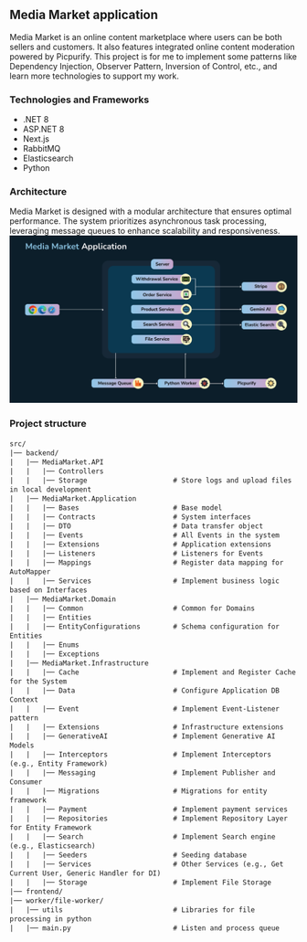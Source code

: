 ## Media Market application
Media Market is an online content marketplace where users can be both sellers and customers. It also features integrated online content moderation powered by Picpurify.
This project is for me to implement some patterns like Dependency Injection, Observer Pattern, Inversion of Control, etc., and learn more technologies to support my work.
### Technologies and Frameworks
- .NET 8
- ASP.NET 8
- Next.js
- RabbitMQ
- Elasticsearch
- Python

### Architecture
Media Market is designed with a modular architecture that ensures optimal performance. The system prioritizes asynchronous task processing, leveraging message queues to enhance scalability and responsiveness.
![Media Market Reference Application architecture diagram](images/architecture.png)

### Project structure
```
src/
|── backend/
|   |── MediaMarket.API
|   |   |── Controllers
|   |   |── Storage                     # Store logs and upload files in local development
|   |── MediaMarket.Application
|   |   |── Bases                       # Base model
|   |   |── Contracts                   # System interfaces
|   |   |── DTO                         # Data transfer object
|   |   |── Events                      # All Events in the system
|   |   |── Extensions                  # Application extensions
|   |   |── Listeners                   # Listeners for Events
|   |   |── Mappings                    # Register data mapping for AutoMapper
|   |   |── Services                    # Implement business logic based on Interfaces
|   |── MediaMarket.Domain
|   |   |── Common                      # Common for Domains
|   |   |── Entities
|   |   |── EntityConfigurations        # Schema configuration for Entities
|   |   |── Enums
|   |   |── Exceptions
|   |── MediaMarket.Infrastructure
|   |   |── Cache                       # Implement and Register Cache for the System
|   |   |── Data                        # Configure Application DB Context
|   |   |── Event                       # Implement Event-Listener pattern
|   |   |── Extensions                  # Infrastructure extensions
|   |   |── GenerativeAI                # Implement Generative AI Models
|   |   |── Interceptors                # Implement Interceptors (e.g., Entity Framework)
|   |   |── Messaging                   # Implement Publisher and Consumer
|   |   |── Migrations                  # Migrations for entity framework
|   |   |── Payment                     # Implement payment services
|   |   |── Repositories                # Implement Repository Layer for Entity Framework
|   |   |── Search                      # Implement Search engine (e.g., Elasticsearch)
|   |   |── Seeders                     # Seeding database
|   |   |── Services                    # Other Services (e.g., Get Current User, Generic Handler for DI)
|   |   |── Storage                     # Implement File Storage
|── frontend/
|── worker/file-worker/
|   |── utils                           # Libraries for file processing in python
|   |── main.py                         # Listen and process queue
```